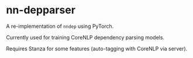 # nn-depparser

A re-implementation of `nndep` using PyTorch.

Currently used for training CoreNLP dependency parsing models.

Requires Stanza for some features (auto-tagging with CoreNLP via server).

